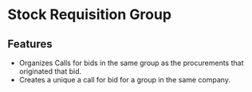 Stock Requisition Group
=======================

Features
--------

* Organizes Calls for bids in the same group as the procurements that originated that bid.
* Creates a unique a call for bid for a group in the same company.
